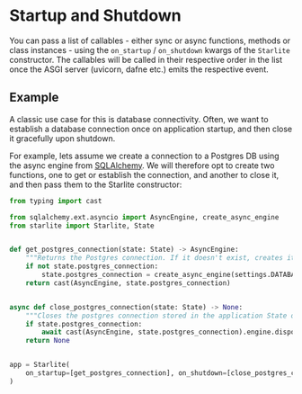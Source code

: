 # Startup and Shutdown

You can pass a list of callables - either sync or async functions, methods or class instances - using the `on_startup`
/ `on_shutdown` kwargs of the `Starlite` constructor. The callables will be called in their respective order in the list
once the ASGI server (uvicorn, dafne etc.) emits the respective event.

## Example

A classic use case for this is database connectivity. Often, we want to establish a database connection once on
application startup, and then close it gracefully upon shutdown.

For example, lets assume we create a connection to a Postgres DB using the async engine from
[SQLAlchemy](https://docs.sqlalchemy.org/en/14/orm/extensions/asyncio.html). We will therefore opt to create two
functions, one to get or establish the connection, and another to close it, and then pass them to the Starlite
constructor:

```python
from typing import cast

from sqlalchemy.ext.asyncio import AsyncEngine, create_async_engine
from starlite import Starlite, State


def get_postgres_connection(state: State) -> AsyncEngine:
    """Returns the Postgres connection. If it doesn't exist, creates it and saves it in on the application state object"""
    if not state.postgres_connection:
        state.postgres_connection = create_async_engine(settings.DATABASE_URI)
    return cast(AsyncEngine, state.postgres_connection)


async def close_postgres_connection(state: State) -> None:
    """Closes the postgres connection stored in the application State object"""
    if state.postgres_connection:
        await cast(AsyncEngine, state.postgres_connection).engine.dispose()
    return None


app = Starlite(
    on_startup=[get_postgres_connection], on_shutdown=[close_postgres_connection]
)
```
